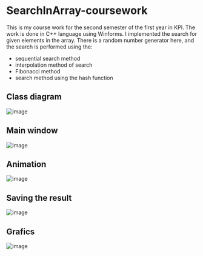 # SearchInArray-coursework

This is my course work for the second semester of the first year in KPI. The work is done in C++ language using Winforms. I implemented the search for given elements in the array. 
There is a random number generator here, and the search is performed using the:
- sequential search method
- interpolation method of search
- Fibonacci method
- search method using the hash function

## Class diagram
![image](https://github.com/uhpoler/SearchInArray-coursework/assets/114450143/36ee3b7d-1643-4cc8-901c-29eb9a6932f2)

## Main  window
![image](https://github.com/uhpoler/SearchInArray-coursework/assets/114450143/0e3a9b16-583e-462b-826b-35d271e73835)

## Animation
![image](https://github.com/uhpoler/SearchInArray-coursework/assets/114450143/e20ccd6e-bfe9-4b99-9565-e23a8f865747)

## Saving the result
![image](https://github.com/uhpoler/SearchInArray-coursework/assets/114450143/8dfc1f05-f51a-4a46-adb8-dd22d573d392)

## Grafics
![image](https://github.com/uhpoler/SearchInArray-coursework/assets/114450143/ce69250d-a0c5-40c7-8a02-7b84ca8f562a)

 
